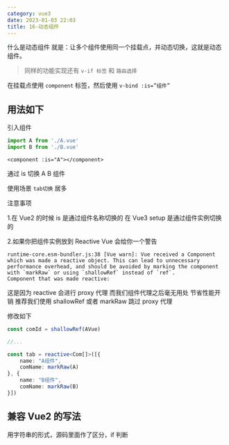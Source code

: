 ```yaml
---
category: vue3
date: 2023-01-03 22:03
title: 16-动态组件
---
```


什么是动态组件 就是：让多个组件使用同一个挂载点，并动态切换，这就是动态组件。

> 同样的功能实现还有 `v-if 标签` 和 `路由选择`

在挂载点使用 `component` 标签，然后使用 `v-bind :is=”组件”`

## 用法如下

引入组件

```ts
import A from './A.vue'
import B from './B.vue'
```

```vue
<component :is="A"></component>
```

通过 is 切换 A B 组件

使用场景 `tab切换` 居多

注意事项

1.在 Vue2 的时候 is 是通过组件名称切换的 在 Vue3 setup 是通过组件实例切换的

2.如果你把组件实例放到 Reactive Vue 会给你一个警告

```
runtime-core.esm-bundler.js:38 [Vue warn]: Vue received a Component which was made a reactive object. This can lead to unnecessary performance overhead, and should be avoided by marking the component with `markRaw` or using `shallowRef` instead of `ref`.
Component that was made reactive:
```

这是因为 reactive 会进行 proxy 代理 而我们组件代理之后毫无用处 节省性能开销 推荐我们使用 shallowRef 或者 markRaw 跳过 proxy 代理

修改如下

```ts
const comId = shallowRef(AVue)

//...

const tab = reactive<Com[]>([{
    name: "A组件",
    comName: markRaw(A)
}, {
    name: "B组件",
    comName: markRaw(B)
}])
```


## 兼容 Vue2 的写法

用字符串的形式，源码里面作了区分，if 判断